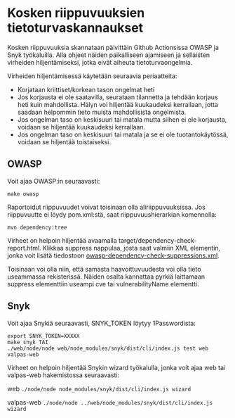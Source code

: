# Kosken riippuvuuksien tietoturvaskannaukset

Kosken riippuvuuksia skannataan päivittäin Github Actionsissa OWASP ja Snyk työkaluilla. Alla ohjeet näiden paikalliseen
ajamiseen ja sellaisten virheiden hiljentämiseksi, jotka eivät aiheuta tietoturvaongelmia.

Virheiden hiljentämisessä käytetään seuraavia periaatteita:
- Korjataan kriittiset/korkean tason ongelmat heti
- Jos korjausta ei ole saatavilla, seurataan tilannetta ja tehdään korjaus heti kuin mahdollista. Hälyn voi
hiljentää kuukaudeksi kerrallaan, jotta saadaan helpommin tieto muista mahdollisista ongelmista.
- Jos ongelman taso on keskisuuri tai matala mutta siihen ei ole korjausta, voidaan se hiljentää kuukaudeksi kerrallaan.
- Jos ongelman taso on keskisuuri tai matala ja se ei ole tuotantokäytössä, voidaan se hiljentää toistaiseksi.


## OWASP
Voit ajaa OWASP:in seuraavasti:

`make owasp`

Raportoidut riippuvuudet voivat toisinaan olla aliriippuvuuksissa. Jos riippuvuutte ei löydy pom.xml:stä, saat
riippuvuushierarkian komennolla:

`mvn dependency:tree`

Virheet on helpoin hiljentää avaamalla target/dependency-check-report.html. Klikkaa suppress nappulaa, josta saat
valmiin XML elementin, jonka voit lisätä tiedostoon
[owasp-dependency-check-suppressions.xml](../owasp-dependency-check-suppressions.xml).

Toisinaan voi olla niin, että samasta haavoittuvuudesta voi olla tieto useammassa rekisterissä. Näiden osalta kannattaa
pyrkiä laittamaan suppress elementtiin useampi cve tai vulnerabilityName elementti.

## Snyk

Voit ajaa Snykiä seuraavasti, SNYK_TOKEN löytyy 1Passwordista:

```
export SNYK_TOKEN=XXXXX
make snyk TAI
./web/node/node web/node_modules/snyk/dist/cli/index.js test web valpas-web
```

Virheet on helpoin hiljentää Snykin wizard työkalulla, jonka voit ajaa web tai valpas-web hakemistossa seuraavasti:

web
`./node/node node_modules/snyk/dist/cli/index.js wizard`

valpas-web
`./node/node ../web/node_modules/snyk/dist/cli/index.js wizard`
